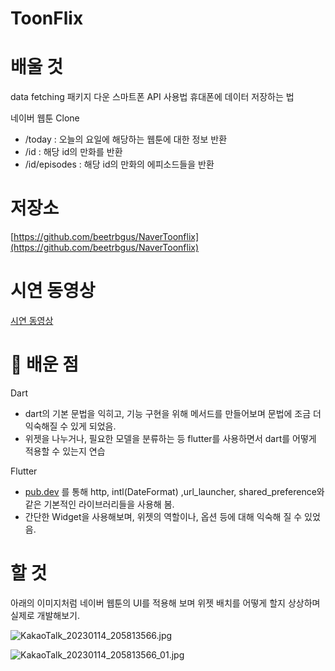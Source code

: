 # ToonFlix

# 배울 것
data fetching 
패키지 다운
스마트폰 API 사용법
휴대폰에 데이터 저장하는 법

네이버 웹툰 Clone

- /today : 오늘의 요일에 해당하는 웹툰에 대한 정보 반환
- /id : 해당 id의 만화를 반환
- /id/episodes : 해당 id의 만화의 에피소드들을 반환


# 저장소

[https://github.com/beetrbgus/NaverToonflix](https://github.com/beetrbgus/NaverToonflix)

# 시연 동영상

[시연 동영상](https://www.notion.so/68e0ded2e0f04095b0224c372057232f)

# 🤔 배운 점

Dart

- dart의 기본 문법을 익히고, 기능 구현을 위해 메서드를 만들어보며 문법에 조금 더 익숙해질 수 있게 되었음.
- 위젯을 나누거나, 필요한 모델을 분류하는 등 flutter를 사용하면서 dart를 어떻게 적용할 수 있는지 연습

Flutter

- [pub.dev](http://pub.dev) 를 통해   http, intl(DateFormat) ,url_launcher, shared_preference와 같은 기본적인 라이브러리들을 사용해 봄.
- 간단한 Widget을 사용해보며, 위젯의 역할이나, 옵션 등에 대해 익숙해 질 수 있었음.

# 할 것

아래의 이미지처럼 네이버 웹툰의 UI를 적용해 보며 위젯 배치를 어떻게 할지 상상하며 실제로 
개발해보기.

![KakaoTalk_20230114_205813566.jpg](https://s3-us-west-2.amazonaws.com/secure.notion-static.com/4017e981-ea94-4fc9-aa2e-d88f3b29c86b/KakaoTalk_20230114_205813566.jpg)

![KakaoTalk_20230114_205813566_01.jpg](https://s3-us-west-2.amazonaws.com/secure.notion-static.com/697408fa-ad82-4627-a7df-e4a910e9d0ad/KakaoTalk_20230114_205813566_01.jpg)
